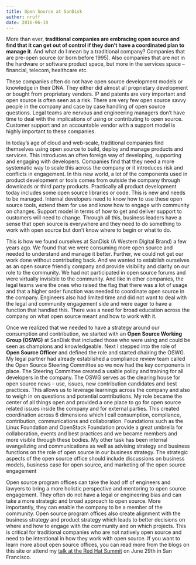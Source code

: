 ```yaml
---
title: Open Source at SanDisk
author: nruff
date: 2016-06-10
---
```


More than ever, **traditional companies are embracing open source and find that it can get out of control if they don’t have a coordinated plan to manage it**.  And what do I mean by a traditional company?  Companies that are pre-open source (or born before 1995). Also companies that are not in the hardware or software product space, but more in the services space – financial, telecom, healthcare etc.

These companies often do not have open source development models or knowledge in their DNA.  They either did almost all proprietary development or bought from proprietary vendors.   IP and patents are very important and open source is often seen as a risk. There are very few open source savvy people in the company and case by case handling of open source questions.  Legal teams are nervous and engineering managers don’t have time to deal with the implications of using or contributing to open source. Customer support and an accountable vendor with a support model is highly important to these companies.

In today’s age of cloud and web-scale, traditional companies find themselves using open source to build, deploy and manage products and services. This introduces an often foreign way of developing, supporting and engaging with developers. Companies find that they need a more systematic way to scale this across the company or it introduces risk and conflicts in engagement. In this new world, a lot of the components used in product development or tools comes from outside the company through downloads or third party products.  Practically all product development today includes some open source libraries or code. This is new and needs to be managed.  Internal developers need to know how to use these open source tools, extend them for use and know how to engage with community on changes.  Support model in terms of how to get and deliver support to customers will need to change. Through all this, business leaders have a sense that open source is everywhere and they need to do something to work with open source but don’t know where to begin or what to do.

This is how we found ourselves at SanDisk (A Western Digital Brand) a few years ago. We found that we were consuming more open source and needed to understand and manage it better. Further, we could not get our work done without contributing back. And we wanted to establish ourselves as an open source friendly company and provide visibility and clarity on our role to the community. We had not participated in open source forums and were virtually invisible to the community. And like in other companies, the legal teams were the ones who raised the flag that there was a lot of usage and that a higher order function was needed to coordinate open source in the company.  Engineers also had limited time and did not want to deal with the legal and community engagement side and were eager to have a function that handled this. There was a need for broad education across the company on what open source meant and how to work with it.

Once we realized that we needed to have a strategy around our consumption and contribution, we started with an **Open Source Working Group (OSWG)** at SanDisk that included those who were using and could be seen as champions and knowledgeable.  Next I stepped into the role of **Open Source Officer** and defined the role and started chairing the OSWG.  My legal partner had already established a compliance review team called the Open Source Steering Committee so we now had the key components in place.  The Steering Committee created a usable policy and training for all developers in the company. The OSWG serves as the clearing house for open source news – use, issues, new contribution candidates and best practices.  This allows us to leverage learnings across the company and also to weigh in on questions and potential contributions.  My role became the center of all things open and provided a one place to go for open source related issues inside the company and for external parties.  This created coordination across 6 dimensions which I call consumption, compliance, contribution, communications and collaboration. Foundations such as the Linux Foundation and OpenStack Foundation provide a great umbrella for collaboration, events and best practices and we became members and more visible through these bodies. My other task has been internal evangelizing and communications as well as advising strategy and business functions on the role of open source in our business strategy. The strategic aspects of the open source office should include discussions on business models, business case for open source, and marketing of the open source engagement

Open source program offices can take the load off of engineers and lawyers to bring a more holistic perspective and mentoring to open source engagement. They often do not have a legal or engineering bias and can take a more strategic and broad approach to open source. More importantly, they can enable the company to be a member of the community.  Open source program offices also create alignment with the business strategy and product strategy which leads to better decisions on where and how to engage with the community and on which projects. This is critical for traditional companies who are not natively open source and need to be intentional in how they work with open source. If you want to learn more about open source offices, you can read more from the blogs on this site or attend my [talk at the Red Hat Summit](https://rh2016.smarteventscloud.com/connect/sessionDetail.ww?SESSION_ID=76016&tclass=popup#.V0OJBp5MPX4.twitter) on June 29th in San Francisco.
